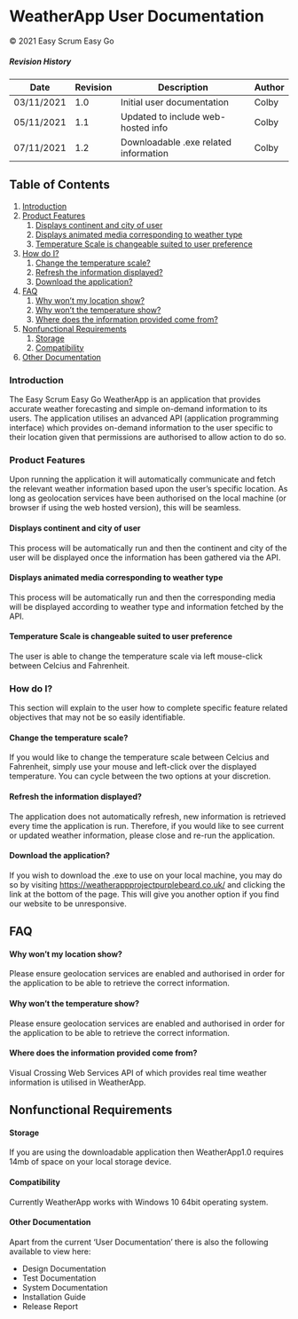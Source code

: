 # WeatherApp User Documentation
© 2021 Easy Scrum Easy Go

##### Revision History
Date        | Revision | Description | Author
------------ | ------------ | ------------ | ------------ 
03/11/2021 | 1.0 | Initial user documentation | Colby 
05/11/2021 | 1.1 | Updated to include web-hosted info | Colby
07/11/2021 | 1.2 | Downloadable .exe related information | Colby

## Table of Contents

1. [Introduction](#Introduction)
2. [Product Features](#Product-Features)
	1. [Displays continent and city of user](#Displays-continent-and-city-of-user)
	2. [Displays animated media corresponding to weather type](#Displays-animated-media-corresponding-to-weather-type)
	3. [Temperature Scale is changeable suited to user preference](#Temperature-Scale-is-changeable-suited-to-user-preference)
3. [How do I?](#How-do-I?)
	1. [Change the temperature scale?](#Change-the-temperature-scale?)
	2. [Refresh the information displayed?](#Refresh-the-information-displayed?)
	3.  [Download the application?](#Download-the-application?)
4. [FAQ](#FAQ)
	1. [Why won’t my location show?](#Why-won’t-my-location-show?)
	2. [Why won’t the temperature show?](#Why-won’t-the-temperature-show?)
	3. [Where does the information provided come from?](#Where-does-the-information-provided-come-from?)
5. [Nonfunctional Requirements](#Nonfunctional-Requirements)
	1. [Storage](#Storage)
	2. [Compatibility](#Compatibility)
6. [Other Documentation](#Other-Documentation)

### Introduction
The Easy Scrum Easy Go WeatherApp is an application that provides accurate weather forecasting and simple on-demand information to its users. The application utilises an advanced API (application programming interface) which provides on-demand information to the user specific to their location given that permissions are authorised to allow action to do so.

### Product Features
Upon running the application it will automatically communicate and fetch the relevant weather information based upon the user’s specific location. As long as geolocation services have been authorised on the local machine (or browser if using the web hosted version), this will be seamless. 

#### Displays continent and city of user
This process will be automatically run and then the continent and city of the user will be displayed once the information has been gathered via the API.

#### Displays animated media corresponding to weather type
This process will be automatically run and then the corresponding media will be displayed according to weather type and information fetched by the API.

#### Temperature Scale is changeable suited to user preference
The user is able to change the temperature scale via left mouse-click between Celcius and Fahrenheit.

### How do I?
This section will explain to the user how to complete specific feature related objectives that may not be so easily identifiable. 

#### Change the temperature scale?
If you would like to change the temperature scale between Celcius and Fahrenheit, simply use your mouse and left-click over the displayed temperature. You can cycle between the two options at your discretion.

#### Refresh the information displayed?
The application does not automatically refresh, new information is retrieved every time the application is run. Therefore, if you would like to see current or updated weather information, please close and re-run the application.

#### Download the application?
If you wish to download the .exe to use on your local machine, you may do so by visiting https://weatherappprojectpurplebeard.co.uk/ and clicking the link at the bottom of the page. This will give you another option if you find our website to be unresponsive.

## FAQ
#### Why won’t my location show?
Please ensure geolocation services are enabled and authorised in order for the application to be able to retrieve the correct information.

#### Why won’t the temperature show?
Please ensure geolocation services are enabled and authorised in order for the application to be able to retrieve the correct information.

#### Where does the information provided come from?
Visual Crossing Web Services API of which provides real time weather information is utilised in WeatherApp.

## Nonfunctional Requirements

#### Storage
If you are using the downloadable application then WeatherApp1.0 requires 14mb of space on your local storage device.

#### Compatibility
Currently WeatherApp works with Windows 10 64bit operating system.

#### Other Documentation
Apart from the current ‘User Documentation’ there is also the following available to view here:

- Design Documentation
- Test Documentation
- System Documentation
- Installation Guide
- Release Report
